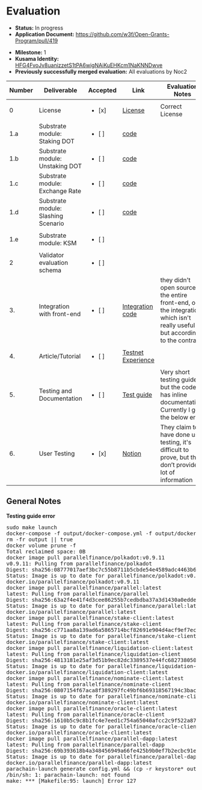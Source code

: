 # Evaluation

- **Status:** In progress
- **Application Document:** https://github.com/w3f/Open-Grants-Program/pull/419
* **Milestone:** 1
* **Kusama Identity:** [HFG4FvoJv8uanizzetS1tPA6wigNAiKuEHKcm1NaKNNDwve](https://polkascan.io/pre/kusama/account/HFG4FvoJv8uanizzetS1tPA6wigNAiKuEHKcm1NaKNNDwve)
* **Previously successfully merged evaluation:** All evaluations by Noc2

| Number | Deliverable | Accepted | Link | Evaluation Notes |
| ------ | ----------- | -------- | ---- |----------------- |
|      0 | License  | <ul><li>[x] </li></ul> | [License](https://github.com/parallel-finance/parallel/blob/master/LICENSE)  | Correct License |
|    1.a | Substrate module: Staking DOT | <ul><li>[ ] </li></ul> | [code](https://github.com/parallel-finance/parallel/blob/0f8d47a1ec/pallets/liquid-staking/src/lib.rs#L399)  |  |  |
|    1.b | Substrate module: Unstaking DOT | <ul><li>[ ] </li></ul> | [code](https://github.com/parallel-finance/parallel/blob/0f8d47a1ec/pallets/liquid-staking/src/lib.rs#L462)  |  |
|    1.c | Substrate module: Exchange Rate     | <ul><li>[ ] </li></ul> | [code](https://github.com/parallel-finance/parallel/blob/0f8d47a1ec/pallets/liquid-staking/src/lib.rs#L514)  |  |
|    1.d | Substrate module: Slashing Scenario | <ul><li>[ ] </li></ul> | [code](https://github.com/parallel-finance/parallel/blob/0f8d47a1ec/pallets/liquid-staking/src/lib.rs#L614)  |  |
|    1.e | Substrate module: KSM | <ul><li>[ ] </li></ul> | [ ]()  |  |
|    2   | Validator evaluation schema | <ul><li>[ ] </li></ul> | [ ]()  |  |
|    3. | Integration with front-end  | <ul><li>[ ] </li></ul> | [Integration code](https://gist.github.com/yz89/34bb2954f0682b9837733f21a199c7ed)  |  they didn't open source the entire front-end, only the integration, which isn't really useful but according to the contract |
|    4. | Article/Tutorial  | <ul><li>[ ] </li></ul> | [Testnet Experience](https://docs.parallel.fi/a-guide-to-testnet/testnet-experience)  |  |
|    5. | Testing and Documentation | <ul><li>[ ] </li></ul> | [Test guide](https://github.com/parallel-finance/parallel/wiki/Test-guide)  | Very short testing guide, but the code has inline documentation. Currently I get the below error  |
|    6. | User Testing   | <ul><li>[x] </li></ul> | [Notion](https://parallelfinance.notion.site/Web3-Grant-Milestone-2-d98aed16ce0642348c2133f0b7d91ab2)  | They claim to have done user testing, it's difficult to prove, but they don’t provide a lot of information  |  

## General Notes

**Testing guide error**

<pre>sudo make launch
docker-compose -f output/docker-compose.yml -f output/docker-compose.override.yml down --remove-orphans &gt; /dev/null 2&gt;&amp;1 || true
rm -fr output || true
docker volume prune -f
Total reclaimed space: 0B
docker image pull parallelfinance/polkadot:v0.9.11
v0.9.11: Pulling from parallelfinance/polkadot
Digest: sha256:08777017aef3bc7c55b8711b5cbde54e4589adc4463b61d6c86192f70b88566a
Status: Image is up to date for parallelfinance/polkadot:v0.9.11
docker.io/parallelfinance/polkadot:v0.9.11
docker image pull parallelfinance/parallel:latest
latest: Pulling from parallelfinance/parallel
Digest: sha256:63a2f4e41f4d3cee86255b7cedbdba37a3d1430a0edde2756cf1728016f83fa2
Status: Image is up to date for parallelfinance/parallel:latest
docker.io/parallelfinance/parallel:latest
docker image pull parallelfinance/stake-client:latest
latest: Pulling from parallelfinance/stake-client
Digest: sha256:c771aa8a139ad6a5865714bcf82691e904d4acf9ef7ecf0f5124f3581664f74c
Status: Image is up to date for parallelfinance/stake-client:latest
docker.io/parallelfinance/stake-client:latest
docker image pull parallelfinance/liquidation-client:latest
latest: Pulling from parallelfinance/liquidation-client
Digest: sha256:4813181e25af3d51b9ec82dc3389537e44fc6827380508138de4dae4b365156f
Status: Image is up to date for parallelfinance/liquidation-client:latest
docker.io/parallelfinance/liquidation-client:latest
docker image pull parallelfinance/nominate-client:latest
latest: Pulling from parallelfinance/nominate-client
Digest: sha256:0807154f67aca8f389297fc49bf6b69318567194c3bac6487ba2d10723beec74
Status: Image is up to date for parallelfinance/nominate-client:latest
docker.io/parallelfinance/nominate-client:latest
docker image pull parallelfinance/oracle-client:latest
latest: Pulling from parallelfinance/oracle-client
Digest: sha256:1610b5c9c8b1fc4e7eed1c754a65040afcc2c9f522a87de8220f3ad27d62bb27
Status: Image is up to date for parallelfinance/oracle-client:latest
docker.io/parallelfinance/oracle-client:latest
docker image pull parallelfinance/parallel-dapp:latest
latest: Pulling from parallelfinance/parallel-dapp
Digest: sha256:69b393618b4a348456949a66fe425b9b0ef7b2ecbc91ec8eca2d978be14863fc
Status: Image is up to date for parallelfinance/parallel-dapp:latest
docker.io/parallelfinance/parallel-dapp:latest
parachain-launch generate config.yml &amp;&amp; (cp -r keystore* output || true) &amp;&amp; cp docker-compose.override.yml output &amp;&amp; cd output &amp;&amp; docker-compose up -d --build
/bin/sh: 1: parachain-launch: not found
make: *** [Makefile:95: launch] Error 127
</pre>